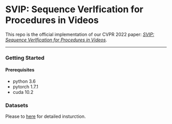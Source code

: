 # SVIP: Sequence VerIfication for Procedures in Videos
This repo is the official implementation of our CVPR 2022 paper: [*SVIP: Sequence VerIfication for Procedures in Videos*](https://arxiv.org/abs/2112.06447).

---
### Getting Started
#### Prerequisites
- python 3.6
- pytorch 1.7.1
- cuda 10.2

### Datasets
Please to [here](https://github.com/svip-lab/SVIP-Sequence-VerIfication-for-Procedures-in-Videos/tree/main/Datasets) for detailed insturction.
